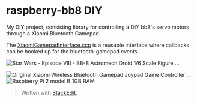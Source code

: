# raspberry-bb8 DIY
My DIY project, consisting library for controlling a DIY bb8's servo motors through a Xiaomi Bluetooth Gamepad. 

The [XiaomiGamepadInterface.ccp](https://github.com/thomsa/raspberry-bb8/blob/master/BTInputRead/BTINPUTREAD/src/XiaomiGamepadInterface.cpp) is a reusable interface where callbacks can be hooked up for the bluetooth-gamepad events.

![Star Wars - Episode VIII - BB-8 Astromech Droid 1/6 Scale Figure ...](https://c1-ebgames.eb-cdn.com.au/merchandising/images/packshots/aa9a4dc3996945b1be01778932af6330_Large.jpg)

![Original Xiaomi Wireless Bluetooth Gamepad Joypad Game Controller ...](https://gloimg.gbtcdn.com/soa/gb/pdm-product-pic/Electronic/2016/08/09/goods_img_big-v1/20160809164635_15738.jpg)
![Raspberry Pi 2 model B 1GB RAM](https://lh3.googleusercontent.com/proxy/JyW56rY6SEqWab6hHnpDd7kBnyAKgzSjWCDkaxtcq-3eU9dN5pNTSw3exXvJHZTLFDULQ1Ggt4bxMW_3H5_jRIycLZxQkGVVsddduHdEz9x5mU2P-X1a03s3EqSCW1aaolBnERJDM0vD8phzoaCeMFEIKvexQ4y0oCCPGRA5madvqL3j2eI72iA)
> Written with [StackEdit](https://stackedit.io/).
